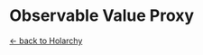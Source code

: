 # Observable Value Proxy
[<- back to Holarchy](../README.md)

<!-- reference -->
<!-- external references -->
[arccore filter]: https://encapsule.io/docs/ARCcore/filter
[arccore identifier]: https://encapsule.io/docs/ARCcore/identifier
<!-- core references -->
[ocd]: ./core/observable-controller-data.md
[opc]: ./core/observable-process-controller.md
[apm]: ./core/abstract-process-model.md
[top]: ./core/transition-operator.md
[act]: ./core/controller-action.md
[cp]: ./core/cell-procssor.md
[cm]: ./core/cell-model.md
<!-- root reference -->
[top list]: ../transition-operator-apis.md
[act list]: ../controller-action-apis.md